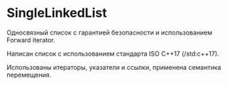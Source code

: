 # SingleLinkedList
Односвязный список с гарантией безопасности и использованием Forward iterator.

Написан список с использованием стандарта ISO C++17 (/std:c++17).

Использованы итераторы, указатели и ссылки, применена семантика перемещения.
